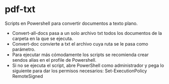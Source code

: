 # pdf-txt

Scripts en Powershell para convertir documentos a texto plano.

- Convert-all-docs pasa a un solo archivo txt todos los documentos de la carpeta en la que se ejecuta.
- Convert-doc convierte a txt el archivo cuya ruta se le pasa como parámetro.
- Para ejecutar más cómodamente los scripts se recomienda crear sendos alias en el profile de Powershell.
- Si no se ejecuta el script, abre PowerShell como administrador y pega lo siguiente para dar los permisos necesarios:
Set-ExecutionPolicy RemoteSigned
